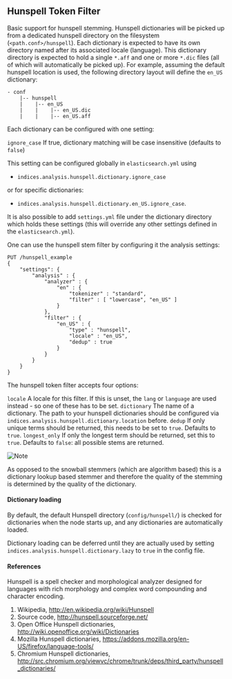 ## Hunspell Token Filter

Basic support for hunspell stemming. Hunspell dictionaries will be picked up from a dedicated hunspell directory on the filesystem (`<path.conf>/hunspell`). Each dictionary is expected to have its own directory named after its associated locale (language). This dictionary directory is expected to hold a single `*.aff` and one or more `*.dic` files (all of which will automatically be picked up). For example, assuming the default hunspell location is used, the following directory layout will define the `en_US` dictionary:
    
    
    - conf
        |-- hunspell
        |    |-- en_US
        |    |    |-- en_US.dic
        |    |    |-- en_US.aff

Each dictionary can be configured with one setting:

`ignore_case`
     If true, dictionary matching will be case insensitive (defaults to `false`) 

This setting can be configured globally in `elasticsearch.yml` using

  * `indices.analysis.hunspell.dictionary.ignore_case`



or for specific dictionaries:

  * `indices.analysis.hunspell.dictionary.en_US.ignore_case`. 



It is also possible to add `settings.yml` file under the dictionary directory which holds these settings (this will override any other settings defined in the `elasticsearch.yml`).

One can use the hunspell stem filter by configuring it the analysis settings:
    
    
    PUT /hunspell_example
    {
        "settings": {
            "analysis" : {
                "analyzer" : {
                    "en" : {
                        "tokenizer" : "standard",
                        "filter" : [ "lowercase", "en_US" ]
                    }
                },
                "filter" : {
                    "en_US" : {
                        "type" : "hunspell",
                        "locale" : "en_US",
                        "dedup" : true
                    }
                }
            }
        }
    }

The hunspell token filter accepts four options:

`locale`
     A locale for this filter. If this is unset, the `lang` or `language` are used instead - so one of these has to be set. 
`dictionary`
     The name of a dictionary. The path to your hunspell dictionaries should be configured via `indices.analysis.hunspell.dictionary.location` before. 
`dedup`
     If only unique terms should be returned, this needs to be set to `true`. Defaults to `true`. 
`longest_only`
     If only the longest term should be returned, set this to `true`. Defaults to `false`: all possible stems are returned. 

![Note](https://www.elastic.co/guide/en/elasticsearch/reference/current/images/icons/note.png)

As opposed to the snowball stemmers (which are algorithm based) this is a dictionary lookup based stemmer and therefore the quality of the stemming is determined by the quality of the dictionary.

#### Dictionary loading

By default, the default Hunspell directory (`config/hunspell/`) is checked for dictionaries when the node starts up, and any dictionaries are automatically loaded.

Dictionary loading can be deferred until they are actually used by setting `indices.analysis.hunspell.dictionary.lazy` to `true` in the config file.

#### References

Hunspell is a spell checker and morphological analyzer designed for languages with rich morphology and complex word compounding and character encoding.

  1. Wikipedia, <http://en.wikipedia.org/wiki/Hunspell>
  2. Source code, <http://hunspell.sourceforge.net/>
  3. Open Office Hunspell dictionaries, <http://wiki.openoffice.org/wiki/Dictionaries>
  4. Mozilla Hunspell dictionaries, <https://addons.mozilla.org/en-US/firefox/language-tools/>
  5. Chromium Hunspell dictionaries, <http://src.chromium.org/viewvc/chrome/trunk/deps/third_party/hunspell_dictionaries/>


